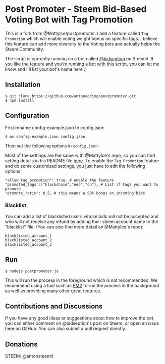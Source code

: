 # Post Promoter - Steem Bid-Based Voting Bot with Tag Promotion

 This is a fork from @MattyIce/postpromoter. I add a feature called `Tag Promotion` which will enable voting weight bonus on specific tags. I believe this feature can add more diversity to the Voting bots and actually helps the Steem Community.

The script is currently running on a bot called [@bidseption](https://steemit.com/@bidseption) on Steemit. If you like the feature and you're running a bot with this script, you can let me know and I'll list your bot's name here :)


## Installation
```
$ git clone https://github.com/antoncoding/postpromoter.git
$ npm install
```

## Configuration
First rename config-example.json to config.json:
```
$ mv config-example.json config.json
```

Then set the following options in `config.json`:

Most of the settings are the same with @MattyIce's repo, so you can find setting details in his README file [here](https://github.com/MattyIce/postpromoter). To enable the `Tag Promotion` feature and do some customized settings, you just have to edit the following options

```
"allow_tag_promotion": true, # enable the feature
"promoted_tags":["blockchain","neo","cn"], # List if tags you want to promote
"promote_ratio": 0.5, # this means a 50% bonus on incoming bids
```

### Blacklist
You can add a list of blacklisted users whose bids will not be accepted and who will not receive any refund by adding their steem account name to the "blacklist" file. (You can also find more detail on @MattyIce's repo):

```
blacklisted_account_1
blacklisted_account_2
blacklisted_account_3
```

## Run
```
$ nodejs postpromoter.js
```

This will run the process in the foreground which is not recommended. We recommend using a tool such as [PM2](http://pm2.keymetrics.io/) to run the process in the background as well as providing many other great features.

## Contributions and Discussions
If you have any good ideas or suggestions about how to improve the bot, you can either comment on @bidseption's post on Steem, or open an issue here on GitHub. You can also submit a pull request directly.

## Donations
STEEM: @antonsteemit
